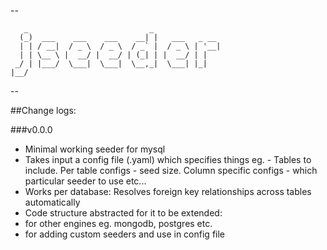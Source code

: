 --

       _                           _               
      (_)  ___    ___    ___    __| |   ___   _ __ 
      | | / __|  / _ \  / _ \  / _` |  / _ \ | '__|
      | | \__ \ |  __/ |  __/ | (_| | |  __/ | |   
     _/ | |___/  \___|  \___|  \__,_|  \___| |_|   
    |__/                                           

--


##Change logs:

###v0.0.0

- Minimal working seeder for mysql
 - Takes input a config file (.yaml) which specifies things eg. - Tables to include. Per table configs - seed size. Column specific configs - which particular seeder to use etc...
 - Works per database: Resolves foreign key relationships across tables automatically
- Code structure abstracted for it to be extended:
 - for other engines eg. mongodb, postgres etc.
 - for adding custom seeders and use in config file

